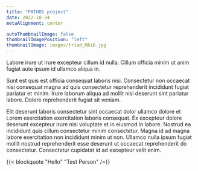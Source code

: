 ```yaml
---
title: "PATHOS project"
date: 2022-10-24
metaAlignment: center

autoThumbnailImage: false
thumbnailImagePosition: "left"
thumbnailImage: images/triad_MAiD.jpg
---
```


Labore irure ut irure excepteur cillum id nulla. Cillum officia minim ut anim fugiat aute ipsum id ullamco aliqua in. 
<!--more-->
Sunt est quis est officia consequat laboris nisi. Consectetur non occaecat nisi consequat magna ad quis consectetur reprehenderit incididunt fugiat pariatur et minim. Irure laborum aliqua ad mollit nisi deserunt sint pariatur labore. Dolore reprehenderit fugiat sit veniam.

Elit deserunt laboris consectetur sint occaecat dolor ullamco dolore et Lorem exercitation exercitation laboris consequat. Ex excepteur dolore deserunt excepteur irure nisi voluptate et in eiusmod in labore. Nostrud ea incididunt quis cillum consectetur minim consectetur. Magna id ad magna labore exercitation non incididunt minim ut non. Ullamco nulla ipsum fugiat mollit nostrud reprehenderit esse deserunt ut occaecat reprehenderit do consectetur. Consectetur cupidatat id ad excepteur velit enim.

{{< blockquote "Hello" "Test Person" />}}